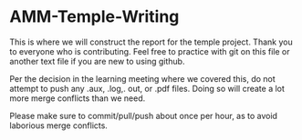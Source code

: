 # AMM-Temple-Writing
This is where we will construct the report for the temple project. Thank you to everyone who is contributing. Feel free to practice with git on this file or another text file if you are new to using github. 

Per the decision in the learning meeting where we covered this, do not attempt to push any .aux, .log,. out, or .pdf files. Doing so will create a lot more merge conflicts than we need.

Please make sure to commit/pull/push about once per hour, as to avoid laborious merge conflicts.